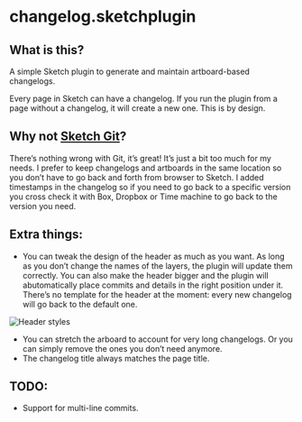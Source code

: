 # changelog.sketchplugin
## What is this?
A simple Sketch plugin to generate and maintain artboard-based changelogs.

Every page in Sketch can have a changelog. If you run the plugin from a page without a changelog, it will create a new one. This is by design.  

## Why not [Sketch Git](https://github.com/mathieudutour/git-sketch-plugin)?
There’s nothing wrong with Git, it’s great! It’s just a bit too much for my needs. I prefer to keep changelogs and artboards in the same location so you don’t have to go back and forth from browser to Sketch. I added timestamps in the changelog so if you need to go back to a specific version you cross check it with Box, Dropbox or Time machine to go back to the version you need.


## Extra things: 
- You can tweak the design of the header as much as you want. As long as you don’t change the names of the layers, the plugin will update them correctly. You can also make the header bigger and the plugin will abutomatically place commits and details in the right position under it. There’s no template for the header at the moment: every new changelog will go back to the default one.

![Header styles](http://i.imgur.com/N98h1wS.png)

- You can stretch the arboard to account for very long changelogs. Or you can simply remove the ones you don’t need anymore. 
- The changelog title always matches the page title.

## TODO:
- Support for multi-line commits.
